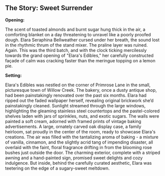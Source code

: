 ## The Story: Sweet Surrender

**Opening:**

The scent of toasted almonds and burnt sugar hung thick in the air, a comforting blanket on a day threatening to unravel like a poorly proofed dough. Elara Seraphina Bellweather cursed under her breath, the sound lost in the rhythmic thrum of the stand mixer. The praline layer was ruined. Again. This was the third batch, and with the clock ticking mercilessly towards the grand opening of "Elara's Edibles," her carefully constructed façade of calm was cracking faster than the meringue topping on a lemon pie.

**Setting:**

Elara's Edibles was nestled on the corner of Primrose Lane in the small, picturesque town of Willow Creek. The bakery, once a dusty antique shop, had been painstakingly renovated over the past six months. Elara had ripped out the faded wallpaper herself, revealing original brickwork she’d painstakingly cleaned. Sunlight streamed through the large windows, highlighting the gleaming stainless steel countertops and the pastel-colored shelves laden with jars of sprinkles, nuts, and exotic sugars. The walls were painted a soft cream, adorned with framed prints of vintage baking advertisements. A large, ornately carved oak display case, a family heirloom, sat proudly in the center of the room, ready to showcase Elara's creations. The air was filled with the tantalizing aroma of baking - a mixture of vanilla, cinnamon, and the slightly acrid tang of impending disaster, all overlaid with the faint, floral fragrance drifting in from the blooming rose bushes just outside the door. The charming exterior, complete with a striped awning and a hand-painted sign, promised sweet delights and cozy indulgence. But inside, behind the carefully curated aesthetic, Elara was teetering on the edge of a sugary-sweet meltdown.
